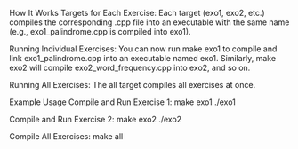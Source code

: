 How It Works
Targets for Each Exercise: Each target (exo1, exo2, etc.) compiles the corresponding .cpp file into an executable with the same name (e.g., exo1_palindrome.cpp is compiled into exo1).

Running Individual Exercises: You can now run make exo1 to compile and link exo1_palindrome.cpp into an executable named exo1. Similarly, make exo2 will compile exo2_word_frequency.cpp into exo2, and so on.

Running All Exercises: The all target compiles all exercises at once.

Example Usage
Compile and Run Exercise 1:
make exo1
./exo1


Compile and Run Exercise 2:
make exo2
./exo2


Compile All Exercises:
make all
